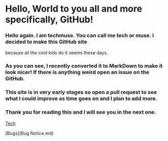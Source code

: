 
# Hello, World to you all and more specifically, GitHub!

### Hello again. I am techmuse. You can call me tech or muse. I decided to make this GitHub site 
because all the cool kids do it seems these days.

### As you can see, I recently converted it to MarkDown to make it look nicer! If there is anything weird open an issue on the GitHub.

### This site is in very early stages so open a pull request to see what I could improve as time goes on and I plan to add more.

### Thank you for reading this and I will see you in the next one.
[Tech](tech.md)

[Bugs](Bug Notice.md)




